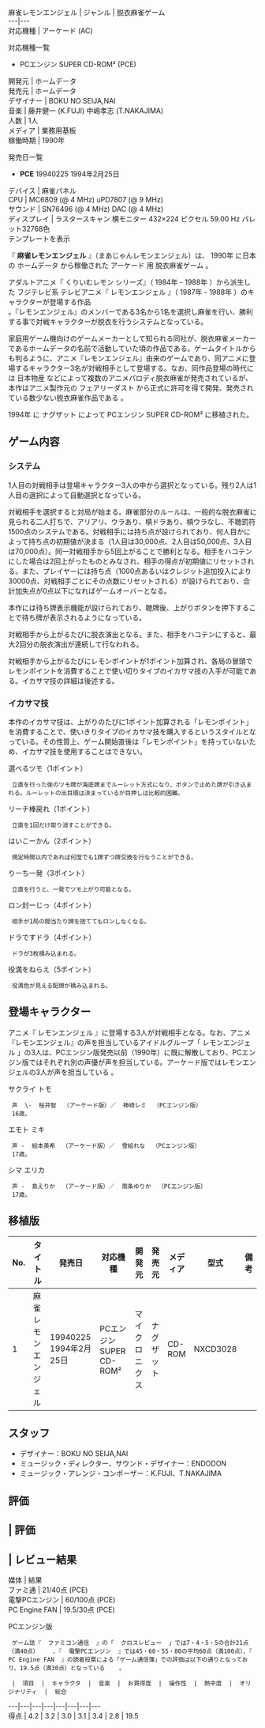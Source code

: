 麻雀レモンエンジェル  |  ジャンル  |  脱衣麻雀ゲーム   
---|---  
対応機種  |  アーケード  (AC) 

対応機種一覧

  * PCエンジン  SUPER CD-ROM²  (PCE) 

  
  
開発元  |  ホームデータ   
発売元  |  ホームデータ   
デザイナー  |  BOKU NO SEIJA,NAI   
音楽  |  藤井健一 (K.FUJI)  中嶋孝志 (T.NAKAJIMA)   
人数  |  1人   
メディア  |  業務用基板   
稼働時期  |  1990年 

発売日一覧

  * **PCE** 19940225  1994年2月25日 

  
  
デバイス  |  麻雀パネル   
CPU  |  MC6809  (@ 4 MHz)  uPD7807 (@ 9 MHz)   
サウンド  |  SN76496 (@ 4 MHz)  DAC  (@ 4 MHz)   
ディスプレイ  |  ラスタースキャン  横モニター  432×224  ピクセル  59.00  Hz  パレット32768色   
テンプレートを表示  
  
『 **麻雀レモンエンジェル** 』（まあじゃんレモンエンジェル）は、  1990年  に日本の  ホームデータ  から稼働された  アーケード  用
脱衣麻雀ゲーム  。

アダルトアニメ『  くりいむレモン  シリーズ』（  1984年  \-  1988年  ）から派生した  フジテレビ系  テレビアニメ『
レモンエンジェル  』（  1987年  \-  1988年  ）のキャラクターが登場する作品  
。『レモンエンジェル』のメンバーである3名から1名を選択し麻雀を行い、勝利する事で対戦キャラクターが脱衣を行うシステムとなっている。

家庭用ゲーム機向けのゲームメーカーとして知られる同社が、脱衣麻雀メーカーであるホームデータの名前で活動していた頃の作品である。ゲームタイトルからも判るように、アニメ『レモンエンジェル』由来のゲームであり、同アニメに登場するキャラクター3名が対戦相手として登場する。なお、同作品登場の時代には
日本物産  などによって複数のアニメパロディ脱衣麻雀が発売されているが、本作はアニメ製作元の  フェアリーダスト
から正式に許可を得て開発、発売されている数少ない脱衣麻雀作品である    。

1994年  に  ナグザット  によって  PCエンジン  SUPER CD-ROM²  に移植された。

##  ゲーム内容  

###  システム  

1人目の対戦相手は登場キャラクター3人の中から選択となっている。残り2人は1人目の選択によって自動選択となっている。

対戦相手を選択すると対局が始まる。麻雀部分のルールは、一般的な脱衣麻雀に見られる二人打ちで、アリアリ、ウラあり、槓ドラあり、槓ウラなし、不聴罰符1500点のシステムである。対戦相手には持ち点が設けられており、何人目かによって持ち点の初期値が決まる（1人目は30,000点、2人目は50,000点、3人目は70,000点）。同一対戦相手から5回上がることで勝利となる。相手をハコテンにした場合は2回上がったものとみなされ、相手の得点が初期値にリセットされる。また、プレイヤーには持ち点（1000点あるいはクレジット追加投入により30000点、対戦相手ごとにその点数にリセットされる）が設けられており、合計加失点が0点以下になればゲームオーバーとなる。

本作には待ち牌表示機能が設けられており、聴牌後、上がりボタンを押下することで待ち牌が表示されるようになっている。

対戦相手から上がるたびに脱衣演出となる。また、相手をハコテンにすると、最大2回分の脱衣演出が連続して行なわれる。

対戦相手から上がるたびにレモンポイントが1ポイント加算され、各局の冒頭でレモンポイントを消費することで使い切りタイプのイカサマ技の入手が可能である。イカサマ技の詳細は後述する。

###  イカサマ技  

本作のイカサマ技は、上がりのたびに1ポイント加算される「レモンポイント」を消費することで、使いきりタイプのイカサマ技を購入するというスタイルとなっている。その性質上、ゲーム開始直後は「レモンポイント」を持っていないため、イカサマ技を使用することはできない。

選べるツモ（1ポイント）

     立直を行った後のツモ牌が海底牌までルーレット方式になり、ボタンで止めた牌が引き込まれる。ルーレットの出目順は決まっているが目押しは比較的困難。 
リーチ棒戻れ（1ポイント）

     立直を1回だけ取り消すことができる。 
はいこーかん（2ポイント）

     規定時間以内であれば何度でも1牌ずつ牌交換を行なうことができる。 
りーち一発（3ポイント）

     立直を行うと、一発でツモ上がり可能となる。 
ロン封ーじっ（4ポイント）

     相手が1局の間当たり牌を捨ててもロンしなくなる。 
ドラですドラ（4ポイント）

     ドラが3枚積み込まれる。 
役満をねらえ（5ポイント）

     役満色が見える配牌が積み込まれる。 

##  登場キャラクター  

アニメ『  レモンエンジェル  』に登場する3人が対戦相手となる。なお、アニメ『レモンエンジェル』の声を担当しているアイドルグループ「  レモンエンジェル
」の3人は、PCエンジン版発売以前（1990年）に既に解散しており、PCエンジン版ではそれぞれ別の声優が声を担当している。アーケード版ではレモンエンジェルの3人が声を担当している
  。

サクライ トモ

     声  \-  桜井智  （アーケード版）／  神崎レミ  （PCエンジン版） 
     16歳。 
エモト ミキ

     声 -  絵本美希  （アーケード版）／  雪絵れな  （PCエンジン版） 
     17歳。 
シマ エリカ

     声 -  島えりか  （アーケード版）／  南条ゆりか  （PCエンジン版） 
     17歳。 

##  移植版  

|  No.  |  タイトル  |  発売日  |  対応機種  |  開発元  |  発売元  |  メディア  |  型式  |  備考   
---|---|---|---|---|---|---|---|---  
1  |  麻雀レモンエンジェル  |  19940225  1994年2月25日  |  PCエンジン  SUPER CD-ROM²  |  マイクロニクス  |  ナグザット  |  CD-ROM  |  NXCD3028  |   
  
##  スタッフ  

  * デザイナー：BOKU NO SEIJA,NAI 
  * ミュージック・ディレクター、サウンド・デザイナー：ENDODON 
  * ミュージック・アレンジ・コンポーザー：K.FUJI、T.NAKAJIMA 

##  評価  

|  評価  
---  
|  レビュー結果  
---  
媒体  |  結果   
ファミ通  |  21/40点 (PCE)     
電撃PCエンジン  |  60/100点 (PCE)   
PC Engine FAN  |  19.5/30点 (PCE)     
  
PCエンジン版

     ゲーム誌『  ファミコン通信  』の「  クロスレビュー  」では7・4・5・5の合計21点（満40点）    、『  電撃PCエンジン  』では45・60・55・80の平均60点（満100点）、『  PC Engine FAN  』の読者投票による「ゲーム通信簿」での評価は以下の通りとなっており、19.5点（満30点）となっている    。 

     |  項目  |  キャラクタ  |  音楽  |  お買得度  |  操作性  |  熱中度  |  オリジナリティ  |  総合   
---|---|---|---|---|---|---|---  
得点  |  4.2  |  3.2  |  3.0  |  3.1  |  3.4  |  2.8  |  19.5   
  
